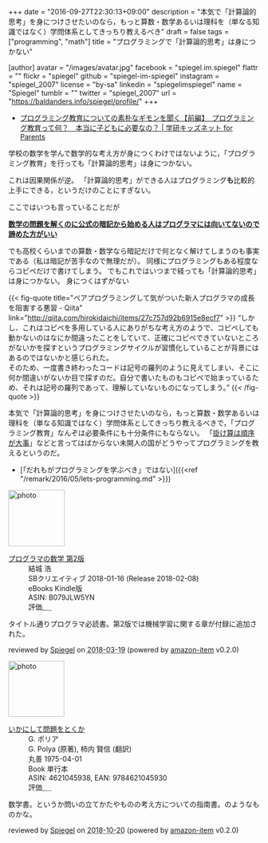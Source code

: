 +++
date = "2016-09-27T22:30:13+09:00"
description = "本気で「計算論的思考」を身につけさせたいのなら，もっと算数・数学あるいは理科を（単なる知識ではなく）学問体系としてきっちり教えるべき"
draft = false
tags = ["programming", "math"]
title = "プログラミングで「計算論的思考」は身につかない"

[author]
  avatar = "/images/avatar.jpg"
  facebook = "spiegel.im.spiegel"
  flattr = ""
  flickr = "spiegel"
  github = "spiegel-im-spiegel"
  instagram = "spiegel_2007"
  license = "by-sa"
  linkedin = "spiegelimspiegel"
  name = "Spiegel"
  tumblr = ""
  twitter = "spiegel_2007"
  url = "https://baldanders.info/spiegel/profile/"
+++

- [プログラミング教育についての素朴なギモンを聞く【前編】　プログラミング教育って何？　本当に子どもに必要なの？ | 学研キッズネット for Parents](https://kids.gakken.co.jp/parents/digital/mima01/)

学校の数学を学んで数学的な考え方が身につくわけではないように，「プログラミング教育」を行っても「計算論的思考」は身につかない。

これは因果関係が逆。
「計算論的思考」ができる人はプログラミング**も**比較的上手にできる，というだけのことにすぎない。

ここではいつも言っていることだが

[**数学の問題を解くのに公式の暗記から始める人はプログラマには向いてないので諦めた方がいい**](https://baldanders.info/spiegel/log2/000868.shtml "プログラミングは「損得勘定」で考える — Baldanders.info")

でも高校くらいまでの算数・数学なら暗記だけで何となく解けてしまうのも事実である（私は暗記が苦手なので無理だが）。
同様にプログラミングもある程度ならコピペだけで書けてしまう。
でもこれではいつまで経っても「計算論的思考」は身につかない。
身につくはずがない

{{< fig-quote title="ペアプログラミングして気がついた新人プログラマの成長を阻害する悪習 - Qiita" link="http://qiita.com/hirokidaichi/items/27c757d92b6915e8ecf7" >}}
<q>しかし、これはコピペを多用している人にありがちな考え方のようで、コピペしても動かないのはなにか間違ったことをしていて、正確にコピペできていないところがないかを探すというプログラミングサイクルが習慣化していることが背景にはあるのではないかと感じられた。
<br>そのため、一度書き終わったコードは記号の羅列のように見えてしまい、そこに何か間違いがないか目で探すのだ。自分で書いたものもコピペで始まっているため、それは記号の羅列であって、理解していないものになってしまう。</q>
{{< /fig-quote >}}

本気で「計算論的思考」を身につけさせたいのなら，もっと算数・数学あるいは理科を（単なる知識ではなく）学問体系としてきっちり教えるべきで，「プログラミング教育」なんぞは必要条件にも十分条件にもならない。
「[掛け算は順序が大事](https://baldanders.info/spiegel/log2/000744.shtml "日本の「算数」は壊れてる？ — Baldanders.info")」などと言ってはばからない未開人の国がどうやってプログラミングを教えるというのだ。

- [「だれもがプログラミングを学ぶべき」ではない]({{<ref "/remark/2016/05/lets-programming.md" >}})

<div class="hreview">
  <div class="photo"><a class="item url" href="https://www.amazon.co.jp/%E3%83%97%E3%83%AD%E3%82%B0%E3%83%A9%E3%83%9E%E3%81%AE%E6%95%B0%E5%AD%A6-%E7%AC%AC2%E7%89%88-%E7%B5%90%E5%9F%8E-%E6%B5%A9-ebook/dp/B079JLW5YN?SubscriptionId=AKIAJYVUJ3DMTLAECTHA&tag=baldandersinf-22&linkCode=xm2&camp=2025&creative=165953&creativeASIN=B079JLW5YN"><img src="https://images-fe.ssl-images-amazon.com/images/I/51QDhrqqEtL._SL160_.jpg" width="113" alt="photo"></a></div>
  <dl class="fn">
    <dt><a href="https://www.amazon.co.jp/%E3%83%97%E3%83%AD%E3%82%B0%E3%83%A9%E3%83%9E%E3%81%AE%E6%95%B0%E5%AD%A6-%E7%AC%AC2%E7%89%88-%E7%B5%90%E5%9F%8E-%E6%B5%A9-ebook/dp/B079JLW5YN?SubscriptionId=AKIAJYVUJ3DMTLAECTHA&tag=baldandersinf-22&linkCode=xm2&camp=2025&creative=165953&creativeASIN=B079JLW5YN">プログラマの数学 第2版</a></dt>
	<dd>結城 浩</dd>
    <dd>SBクリエイティブ 2018-01-16 (Release 2018-02-08)</dd>
    <dd>eBooks Kindle版</dd>
    <dd>ASIN: B079JLW5YN</dd>
    <dd>評価<abbr class="rating fa-sm" title="5">&nbsp;<i class="fas fa-star"></i>&nbsp;<i class="fas fa-star"></i>&nbsp;<i class="fas fa-star"></i>&nbsp;<i class="fas fa-star"></i>&nbsp;<i class="fas fa-star"></i></abbr></dd>
  </dl>
  <p class="description">タイトル通りプログラマ必読書。第2版では機械学習に関する章が付録に追加された。</p>
  <p class="powered-by" >reviewed by <a href='#maker' class='reviewer'>Spiegel</a> on <abbr class="dtreviewed" title="2018-03-19">2018-03-19</abbr> (powered by <a href="https://github.com/spiegel-im-spiegel/amazon-item" >amazon-item</a> v0.2.0)</p>
</div>

<div class="hreview">
  <div class="photo"><a class="item url" href="https://www.amazon.co.jp/%E3%81%84%E3%81%8B%E3%81%AB%E3%81%97%E3%81%A6%E5%95%8F%E9%A1%8C%E3%82%92%E3%81%A8%E3%81%8F%E3%81%8B-G-%E3%83%9D%E3%83%AA%E3%82%A2/dp/4621045938?SubscriptionId=AKIAJYVUJ3DMTLAECTHA&tag=baldandersinf-22&linkCode=xm2&camp=2025&creative=165953&creativeASIN=4621045938"><img src="https://images-fe.ssl-images-amazon.com/images/I/51XGP8AFX2L._SL160_.jpg" width="112" alt="photo"></a></div>
  <dl class="fn">
    <dt><a href="https://www.amazon.co.jp/%E3%81%84%E3%81%8B%E3%81%AB%E3%81%97%E3%81%A6%E5%95%8F%E9%A1%8C%E3%82%92%E3%81%A8%E3%81%8F%E3%81%8B-G-%E3%83%9D%E3%83%AA%E3%82%A2/dp/4621045938?SubscriptionId=AKIAJYVUJ3DMTLAECTHA&tag=baldandersinf-22&linkCode=xm2&camp=2025&creative=165953&creativeASIN=4621045938">いかにして問題をとくか</a></dt>
	<dd>G. ポリア</dd>
	<dd>G. Polya (原著), 柿内 賢信 (翻訳)</dd>
    <dd>丸善 1975-04-01</dd>
    <dd>Book 単行本</dd>
    <dd>ASIN: 4621045938, EAN: 9784621045930</dd>
    <dd>評価<abbr class="rating fa-sm" title="5">&nbsp;<i class="fas fa-star"></i>&nbsp;<i class="fas fa-star"></i>&nbsp;<i class="fas fa-star"></i>&nbsp;<i class="fas fa-star"></i>&nbsp;<i class="fas fa-star"></i></abbr></dd>
  </dl>
  <p class="description">数学書。というか問いの立てかたやものの考え方についての指南書。のようなものかな。</p>
  <p class="powered-by" >reviewed by <a href='#maker' class='reviewer'>Spiegel</a> on <abbr class="dtreviewed" title="2018-10-20">2018-10-20</abbr> (powered by <a href="https://github.com/spiegel-im-spiegel/amazon-item" >amazon-item</a> v0.2.0)</p>
</div>
